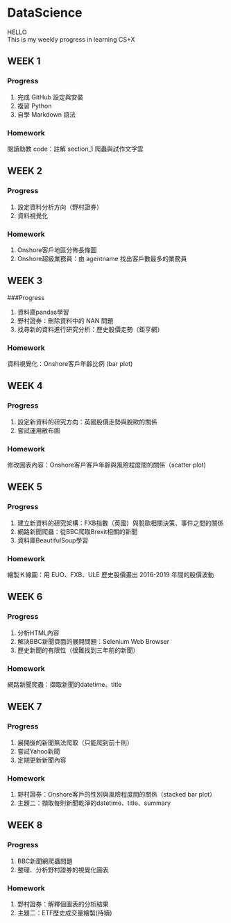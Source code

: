 # DataScience
HELLO
</br> This is my weekly progress in learning CS+X
        
      
## WEEK 1
### Progress
1. 完成 GitHub 設定與安裝
2. 複習 Python
3. 自學 Markdown 語法
       
### Homework
閱讀助教 code：註解 section_1 爬蟲與試作文字雲

 
## WEEK 2
### Progress
1. 設定資料分析方向（野村證券）
2. 資料視覺化

### Homework
1. Onshore客戶地區分佈長條圖
2. Onshore超級業務員：由 agentname 找出客戶數最多的業務員


## WEEK 3
###Progress
1. 資料庫pandas學習
2. 野村證券：刪除資料中的 NAN 問題
3. 找尋新的資料進行研究分析：歷史股價走勢（鉅亨網）

### Homework
資料視覺化：Onshore客戶年齡比例 (bar plot)


## WEEK 4
### Progress
1. 設定新資料的研究方向：英國股價走勢與脫歐的關係
2. 嘗試運用散布圖

### Homework
修改圖表內容：Onshore客戶客戶年齡與風險程度間的關係（scatter plot)


## WEEK 5
### Progress
1. 建立新資料的研究架構：FXB指數（英國）與脫歐相關決策、事件之間的關係
2. 網路新聞爬蟲：從BBC爬取Brexit相關的新聞
3. 資料庫BeautifulSoup學習

### Homework
繪製Ｋ線圖：用 EUO、FXB、ULE 歷史股價畫出 2016-2019 年間的股價波動


## WEEK 6
### Progress
1. 分析HTML內容
2. 解決BBC新聞頁面的展開問題：Selenium Web Browser
3. 歷史新聞的有限性（很難找到三年前的新聞）

### Homework
網路新聞爬蟲：擷取新聞的datetime、title


## WEEK 7
### Progress
1. 展開後的新聞無法爬取（只能爬到前十則）
2. 嘗試Yahoo新聞
3. 定期更新新聞內容

### Homework
1. 野村證券：Onshore客戶的性別與風險程度間的關係（stacked bar plot）
2. 主題二：擷取每則新聞乾淨的datetime、title、summary


## WEEK 8
### Progress
1. BBC新聞網爬蟲問題
2. 整理、分析野村證券的視覺化圖表

### Homework
1. 野村證券：解釋個圖表的分析結果
2. 主題二：ETF歷史成交量繪製(待續)


